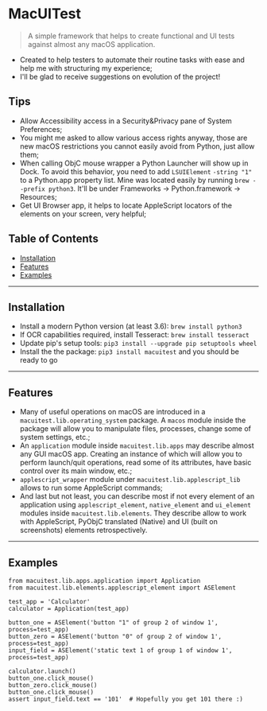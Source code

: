 # MacUITest

> A simple framework that helps to create functional and UI tests against almost any macOS application.

- Created to help testers to automate their routine tasks with ease and help me with structuring my experience;
- I'll be glad to receive suggestions on evolution of the project!

## Tips
- Allow Accessibility access in a Security&Privacy pane of System Preferences;
- You might me asked to allow various access rights anyway, those are new macOS restrictions you cannot easily avoid from Python, just allow them;
- When calling ObjC mouse wrapper a Python Launcher will show up in Dock. To avoid this behavior, you need to add `LSUIElement` `-string "1"` to a Python.app property list. Mine was located easily by running `brew --prefix python3`. It'll be under Frameworks -> Python.framework -> Resources;
- Get UI Browser app, it helps to locate AppleScript locators of the elements on your screen, very helpful;

## Table of Contents
- [Installation](#installation)
- [Features](#features)
- [Examples](#examples)

---
## Installation

- Install a modern Python version (at least 3.6): `brew install python3`
- If OCR capabilities required, install Tesseract: `brew install tesseract`
- Update pip's setup tools: `pip3 install --upgrade pip setuptools wheel`
- Install the the package: `pip3 install macuitest` and you should be ready to go

---
## Features
- Many of useful operations on macOS are introduced in a `macuitest.lib.operating_system` package. A `macos` module inside the package will allow you to manipulate files, processes, change some of system settings, etc.;
- An `application` module inside `macuitest.lib.apps` may describe almost any GUI macOS app. Creating an instance of which will allow you to perform launch/quit operations, read some of its attributes, have basic control over its main window, etc.;
- `applescript_wrapper` module under `macuitest.lib.applescript_lib` allows to run some AppleScript commands;
- And last but not least, you can describe most if not every element of an application using `applescript_element`, `native_element` and `ui_element` modules inside `macuitest.lib.elements`. They describe allow to work with AppleScript, PyObjC translated (Native) and UI (built on screenshots) elements retrospectively.

---
## Examples

```pythonstub
from macuitest.lib.apps.application import Application
from macuitest.lib.elements.applescript_element import ASElement

test_app = 'Calculator'
calculator = Application(test_app)

button_one = ASElement('button "1" of group 2 of window 1', process=test_app)
button_zero = ASElement('button "0" of group 2 of window 1', process=test_app)
input_field = ASElement('static text 1 of group 1 of window 1', process=test_app)

calculator.launch()
button_one.click_mouse()
button_zero.click_mouse()
button_one.click_mouse()
assert input_field.text == '101'  # Hopefully you get 101 there :)

```
